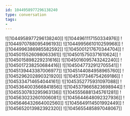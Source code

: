 ```yaml
---
id: 1044958977296138240
type: conversation
tags:
- 
---
```

![[1044958977296138240]]
![[1044961117150334976]]
![[1044970788095496193]]
![[1044995661010259968]]
![[1044996386985582592]]
![[1045001217670344704]]
![[1045015526098063361]]
![[1045015750371610624]]
![[1045015898229231616]]
![[1045016095743242240]]
![[1045017238250684416]]
![[1045047732912705541]]
![[1045139443387006977]]
![[1045144084958965760]]
![[1045296202890321920]]
![[1045317346754269186]]
![[1045334714654044161]]
![[1045352775931097088]]
![[1045364003566841856]]
![[1045379665823698944]]
![[1045530783295963136]]
![[1045556881345761281]]
![[1045630232601006081]]
![[1045644648092327936]]
![[1045646432664002560]]
![[1045649114501992449]]
![[1045652013982392320]]
![[1045655485897048067]]

